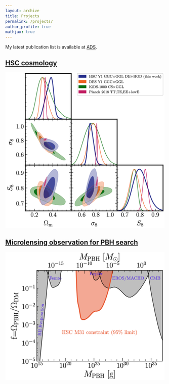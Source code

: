 ```yaml
---
layout: archive
title: Projects
permalink: /projects/
author_profile: true
mathjax: true
---
```


My latest publication list is available at [ADS](<https://ui.adsabs.harvard.edu/search/filter_author_facet_hier_fq_author=AND&filter_author_facet_hier_fq_author=author_facet_hier%3A%221%2FSugiyama%2C%20S%2FSugiyama%2C%20Sunao%22&fq=%7B!type%3Daqp%20v%3D%24fq_author%7D&fq_author=(author_facet_hier%3A%221%2FSugiyama%2C%20S%2FSugiyama%2C%20Sunao%22)&q=pubdate%3A%5B2001-01%20TO%209999-12%5D%20author%3A(%22Sugiyama%2CSunao%22)&sort=date%20desc%2C%20bibcode%20desc&p_=0>).

## [HSC cosmology](/projects/hsc-weaklens)

![hsc-weaklens](/assets/images/hscweaklensy1.jpg)

## [Microlensing observation for PBH search](/projects/microlensing)

![microlensing](/assets/images/microlensing.jpg)
